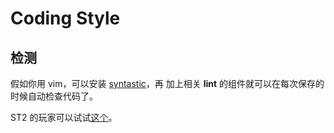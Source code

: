 # Coding Style


## 检测

假如你用 vim，可以安装 [syntastic](https://github.com/scrooloose/syntastic)，再
加上相关 **lint** 的组件就可以在每次保存的时候自动检查代码了。


ST2 的玩家可以试试[这个](https://github.com/SublimeLinter/SublimeLinter)。
